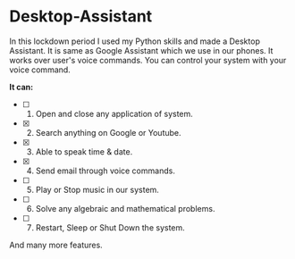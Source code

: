 # Desktop-Assistant
In this lockdown period I used my Python skills and made a Desktop Assistant. 
It is same as Google Assistant which we use in our phones. 
It works over user's voice commands. 
You can control your system with your voice command.  

**It can:** 

* [ ] 1. Open and close any application of system. 
* [x] 2. Search anything on Google or Youtube. 
* [x] 3. Able to speak time & date. 
* [x] 4. Send email through voice commands. 
* [ ] 5. Play or Stop music in our system. 
* [ ] 6. Solve any algebraic and mathematical problems. 
* [ ] 7. Restart, Sleep or Shut Down the system. 

And many more features.
